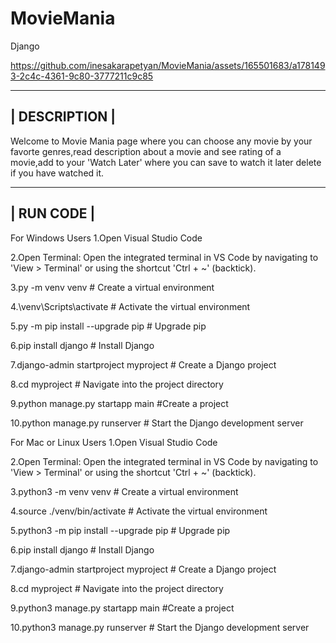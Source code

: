 # MovieMania
Django


https://github.com/inesakarapetyan/MovieMania/assets/165501683/a1781493-2c4c-4361-9c80-3777211c9c85




--------------------------------------------------------------------------------------------------------------------------------------------------------
|                                                            DESCRIPTION                                                                                |
--------------------------------------------------------------------------------------------------------------------------------------------------------
Welcome to Movie Mania page where you can choose any movie by your favorte genres,read description about a movie and see rating of a movie,add to your 'Watch Later' where you can save to watch it later delete if you have watched it.

------------------------------------------------------------------------------------------------------------------------------------------------------
|                                                            RUN CODE                                                                                |
------------------------------------------------------------------------------------------------------------------------------------------------------


For Windows Users
1.Open Visual Studio Code


2.Open Terminal:
Open the integrated terminal in VS Code by navigating to 'View > Terminal' or using the shortcut 'Ctrl + ~' (backtick).


3.py -m venv venv         # Create a virtual environment


4.\venv\Scripts\activate      # Activate the virtual environment


5.py -m pip install --upgrade pip    # Upgrade pip


6.pip install django    # Install Django


7.django-admin startproject myproject      # Create a Django project


8.cd myproject              # Navigate into the project directory


9.python manage.py startapp main   #Create a project


10.python manage.py runserver         # Start the Django development server


For Mac or Linux Users
1.Open Visual Studio Code


2.Open Terminal:
Open the integrated terminal in VS Code by navigating to 'View > Terminal' or using the shortcut 'Ctrl + ~' (backtick).


3.python3 -m venv venv             # Create a virtual environment


4.source ./venv/bin/activate            # Activate the virtual environment


5.python3 -m pip install --upgrade pip    # Upgrade pip


6.pip install django         # Install Django


7.django-admin startproject myproject     # Create a Django project


8.cd myproject              # Navigate into the project directory


9.python3 manage.py startapp main   #Create a project


10.python3 manage.py runserver         # Start the Django development server
